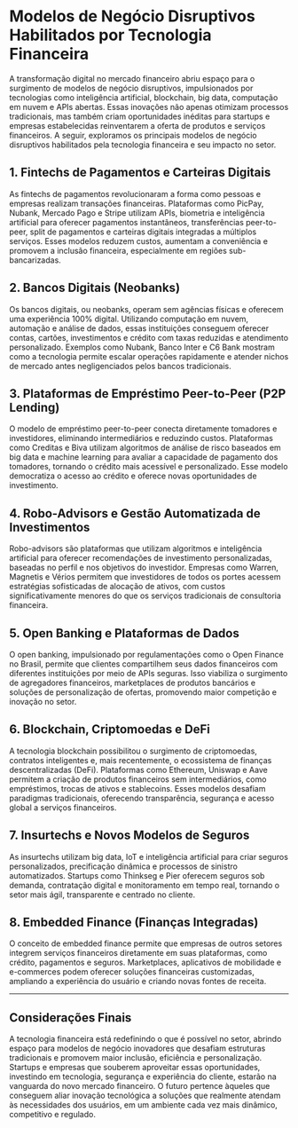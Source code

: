 # Modelos de Negócio Disruptivos Habilitados por Tecnologia Financeira

A transformação digital no mercado financeiro abriu espaço para o surgimento de modelos de negócio disruptivos, impulsionados por tecnologias como inteligência artificial, blockchain, big data, computação em nuvem e APIs abertas. Essas inovações não apenas otimizam processos tradicionais, mas também criam oportunidades inéditas para startups e empresas estabelecidas reinventarem a oferta de produtos e serviços financeiros. A seguir, exploramos os principais modelos de negócio disruptivos habilitados pela tecnologia financeira e seu impacto no setor.

## 1. Fintechs de Pagamentos e Carteiras Digitais

As fintechs de pagamentos revolucionaram a forma como pessoas e empresas realizam transações financeiras. Plataformas como PicPay, Nubank, Mercado Pago e Stripe utilizam APIs, biometria e inteligência artificial para oferecer pagamentos instantâneos, transferências peer-to-peer, split de pagamentos e carteiras digitais integradas a múltiplos serviços. Esses modelos reduzem custos, aumentam a conveniência e promovem a inclusão financeira, especialmente em regiões sub-bancarizadas.

## 2. Bancos Digitais (Neobanks)

Os bancos digitais, ou neobanks, operam sem agências físicas e oferecem uma experiência 100% digital. Utilizando computação em nuvem, automação e análise de dados, essas instituições conseguem oferecer contas, cartões, investimentos e crédito com taxas reduzidas e atendimento personalizado. Exemplos como Nubank, Banco Inter e C6 Bank mostram como a tecnologia permite escalar operações rapidamente e atender nichos de mercado antes negligenciados pelos bancos tradicionais.

## 3. Plataformas de Empréstimo Peer-to-Peer (P2P Lending)

O modelo de empréstimo peer-to-peer conecta diretamente tomadores e investidores, eliminando intermediários e reduzindo custos. Plataformas como Creditas e Biva utilizam algoritmos de análise de risco baseados em big data e machine learning para avaliar a capacidade de pagamento dos tomadores, tornando o crédito mais acessível e personalizado. Esse modelo democratiza o acesso ao crédito e oferece novas oportunidades de investimento.

## 4. Robo-Advisors e Gestão Automatizada de Investimentos

Robo-advisors são plataformas que utilizam algoritmos e inteligência artificial para oferecer recomendações de investimento personalizadas, baseadas no perfil e nos objetivos do investidor. Empresas como Warren, Magnetis e Vérios permitem que investidores de todos os portes acessem estratégias sofisticadas de alocação de ativos, com custos significativamente menores do que os serviços tradicionais de consultoria financeira.

## 5. Open Banking e Plataformas de Dados

O open banking, impulsionado por regulamentações como o Open Finance no Brasil, permite que clientes compartilhem seus dados financeiros com diferentes instituições por meio de APIs seguras. Isso viabiliza o surgimento de agregadores financeiros, marketplaces de produtos bancários e soluções de personalização de ofertas, promovendo maior competição e inovação no setor.

## 6. Blockchain, Criptomoedas e DeFi

A tecnologia blockchain possibilitou o surgimento de criptomoedas, contratos inteligentes e, mais recentemente, o ecossistema de finanças descentralizadas (DeFi). Plataformas como Ethereum, Uniswap e Aave permitem a criação de produtos financeiros sem intermediários, como empréstimos, trocas de ativos e stablecoins. Esses modelos desafiam paradigmas tradicionais, oferecendo transparência, segurança e acesso global a serviços financeiros.

## 7. Insurtechs e Novos Modelos de Seguros

As insurtechs utilizam big data, IoT e inteligência artificial para criar seguros personalizados, precificação dinâmica e processos de sinistro automatizados. Startups como Thinkseg e Pier oferecem seguros sob demanda, contratação digital e monitoramento em tempo real, tornando o setor mais ágil, transparente e centrado no cliente.

## 8. Embedded Finance (Finanças Integradas)

O conceito de embedded finance permite que empresas de outros setores integrem serviços financeiros diretamente em suas plataformas, como crédito, pagamentos e seguros. Marketplaces, aplicativos de mobilidade e e-commerces podem oferecer soluções financeiras customizadas, ampliando a experiência do usuário e criando novas fontes de receita.

---

## Considerações Finais

A tecnologia financeira está redefinindo o que é possível no setor, abrindo espaço para modelos de negócio inovadores que desafiam estruturas tradicionais e promovem maior inclusão, eficiência e personalização. Startups e empresas que souberem aproveitar essas oportunidades, investindo em tecnologia, segurança e experiência do cliente, estarão na vanguarda do novo mercado financeiro. O futuro pertence àqueles que conseguem aliar inovação tecnológica a soluções que realmente atendam às necessidades dos usuários, em um ambiente cada vez mais dinâmico, competitivo e regulado.